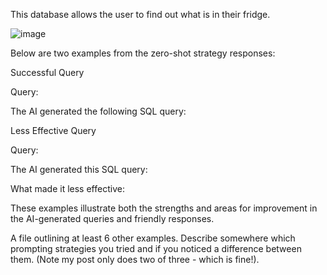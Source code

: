 This database allows the user to find out what is in their fridge. 

![image](https://github.com/user-attachments/assets/1f2f7fe0-5f4b-419a-9d88-ecd58909ea12)

Below are two examples from the zero-shot strategy responses:

Successful Query

Query: 

The AI generated the following SQL query:

Less Effective Query

Query:

The AI generated this SQL query:

What made it less effective:

These examples illustrate both the strengths and areas for improvement in the AI-generated queries and friendly responses.

A file outlining at least 6 other examples.
Describe somewhere which prompting strategies you tried and if you noticed a difference between them. (Note my post only does two of three - which is fine!).
